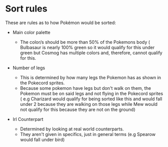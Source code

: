 # Sort rules 

These are rules as to how Pokémon would be sorted:

* Main color palette
   * The color/s should be more than 50% of the Pokemons body ( Bulbasaur is nearly 100% green so it would qualify for this under green but Cosmog has multiple colors and, therefore, cannot qualify for this. 
    
* Number of legs
   * This is determined by how many legs the Pokemon has as shown in the Pokecord sprites.
   * Because some pokemon have legs but don't walk on them, the Pokemon must be on said legs and not flying in the Pokecord sprites ( e.g Charizard would qualify for being sorted like this and would fall under 2 because they are walking on those legs while Mew would not qualify for this because they are not on the ground)

* Irl Counterpart
  * Determined by looking at real world counterparts. 
  * They aren't given in specifics, just in general terms (e.g Spearow would fall under bird) 
